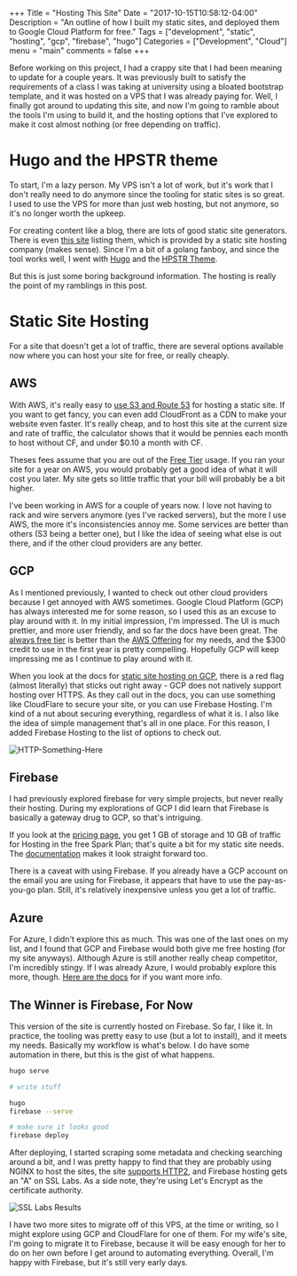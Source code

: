 +++
Title = "Hosting This Site"
Date = "2017-10-15T10:58:12-04:00"
Description = "An outline of how I built my static sites, and deployed them to Google Cloud Platform for free."
Tags = ["development", "static", "hosting", "gcp", "firebase", "hugo"]
Categories = ["Development", "Cloud"]
menu = "main"
comments = false
+++

Before working on this project, I had a crappy site that I had been meaning to update for a
couple years. It was previously built to satisfy the requirements of a class I was taking at
university using a bloated bootstrap template, and it was hosted on a VPS that I was already
paying for. Well, I finally got around to updating this site, and now I'm going to ramble
about the tools I'm using to build it, and the hosting options that I've explored to make
it cost almost nothing (or free depending on traffic).

# Hugo and the HPSTR theme

To start, I'm a lazy person. My VPS isn't a lot of work, but it's work that I don't really
need to do anymore since the tooling for static sites is so great. I used to use the VPS for
more than just web hosting, but not anymore, so it's no longer worth the upkeep.

For creating content like a blog, there are lots of good static site generators. There is
even [this site](https://www.staticgen.com/) listing them, which is provided by a static
site hosting company (makes sense). Since I'm a bit of a golang fanboy, and since the tool
works well, I went with [Hugo](https://gohugo.io/) and the
[HPSTR Theme](https://dldx.github.io/hpstr-hugo-theme/).

But this is just some boring background information. The hosting is really the point of my
ramblings in this post.

# Static Site Hosting

For a site that doesn't get a lot of traffic, there are several options available now
where you can host your site for free, or really cheaply.

## AWS

With AWS, it's really easy to [use S3 and Route 53](https://docs.aws.amazon.com/AmazonS3/latest/dev/WebsiteHosting.html)
for hosting a static site. If you want to get fancy, you can even add CloudFront as a CDN to
make your website even faster. It's really cheap, and to host this site at the current size and
rate of traffic, the calculator shows that it would be pennies each month to host without CF, and
under $0.10 a month with CF.

Theses fees assume that you are out of the [Free Tier](https://aws.amazon.com/free/) usage. If you ran
your site for a year on AWS, you would probably get a good idea of what it will cost you later. My site
gets so little traffic that your bill will probably be a bit higher.

I've been working in AWS for a couple of years now. I love not having to rack and wire
servers anymore (yes I've racked servers), but the more I use AWS, the more it's
inconsistencies annoy me. Some services are better than others (S3 being a better one), but
I like the idea of seeing what else is out there, and if the other cloud providers are any better.

## GCP

As I mentioned previously, I wanted to check out other cloud providers because I get annoyed with
AWS sometimes. Google Cloud Platform (GCP) has always interested me for some reason, so I used this as an
excuse to play around with it. In my initial impression, I'm impressed. The UI is much prettier, and more
user friendly, and so far the docs have been great. The [always free tier](https://cloud.google.com/free/)
is better than the [AWS Offering](https://aws.amazon.com/free/) for my needs, and the $300 credit
to use in the first year is pretty compelling. Hopefully GCP will keep impressing me as I continue to
play around with it.

When you look at the docs for
[static site hosting on GCP](https://cloud.google.com/storage/docs/hosting-static-website), there is a
red flag (almost literally) that sticks out right away - GCP does not natively support hosting over HTTPS.
As they call out in the docs, you can use something like CloudFlare to secure your site, or you can use
Firebase Hosting. I'm kind of a nut about securing everything, regardless of what it is. I also like the
idea of simple management that's all in one place. For this reason, I added Firebase Hosting to the list
of options to check out.

![HTTP-Something-Here]()

## Firebase

I had previously explored firebase for very simple projects, but never really their hosting. During my
explorations of GCP I did learn that Firebase is basically a gateway drug to GCP, so that's intriguing.

If you look at the [pricing page](https://firebase.google.com/pricing/), you get 1 GB of storage and
10 GB of traffic for Hosting in the free Spark Plan; that's quite a bit for my static site needs. The
[documentation](https://firebase.google.com/docs/hosting/) makes it look straight forward too.

There is a caveat with using Firebase. If you already have a GCP account on the email you are using
for Firebase, it appears that have to use the pay-as-you-go plan. Still, it's relatively inexpensive
unless you get a lot of traffic.

## Azure

For Azure, I didn't explore this as much. This was one of the last ones on my list, and I found that
GCP and Firebase would both give me free hosting (for my site anyways). Although Azure is still another
really cheap competitor, I'm incredibly stingy. If I was already Azure, I would probably explore this
more, though. [Here are the docs](https://www.microsoft.com/middleeast/azureboxes/cloud-hosting-for-a-static-website.aspx)
for if you want more info.

## The Winner is Firebase, For Now

This version of the site is currently hosted on Firebase. So far, I like it. In practice, the tooling
was pretty easy to use (but a lot to install), and it meets my needs. Basically my workflow is what's
below. I do have some automation in there, but this is the gist of what happens.

```bash
hugo serve

# write stuff

hugo
firebase --serve

# make sure it looks good
firebase deploy
```

After deploying, I started scraping some metadata and checking searching around a bit, and I was pretty
happy to find that they are probably using NGINX to host the sites, the site
[supports HTTP2](https://firebase.googleblog.com/2016/09/http2-comes-to-firebase-hosting.html), and Firebase
hosting gets an "A" on SSL Labs. As a side note, they're using Let's Encrypt as the certificate authority.

![SSL Labs Results](/images/firebase_hosting_ssl_labs.jpg)

I have two more sites to migrate off of this VPS, at the time or writing, so I might explore using GCP and
CloudFlare for one of them. For my wife's site, I'm going to migrate it to Firebase, because it will be easy
enough for her to do on her own before I get around to automating everything. Overall, I'm happy with Firebase,
but it's still very early days.
